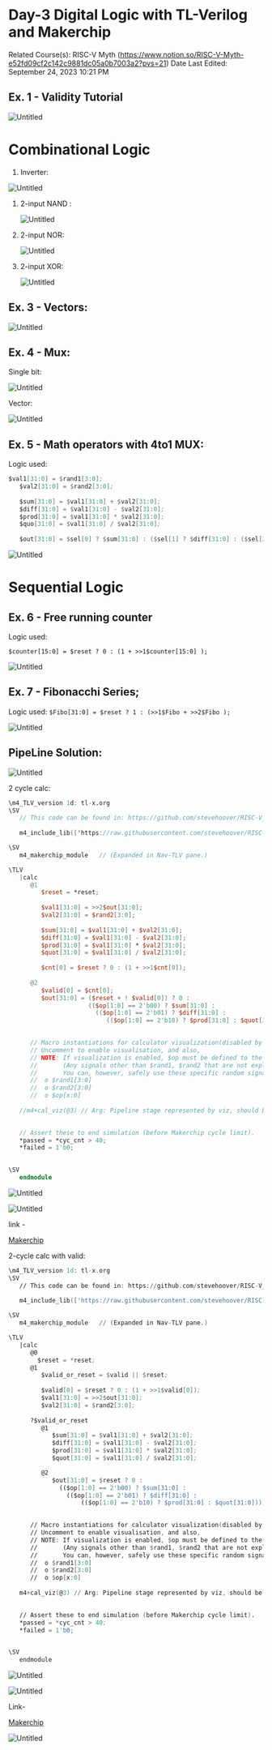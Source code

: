 # Day-3 Digital Logic with TL-Verilog and Makerchip

Related Course(s): RISC-V Myth (https://www.notion.so/RISC-V-Myth-e52fd09cf2c142c9881dc05a0b7003a2?pvs=21)
Date Last Edited: September 24, 2023 10:21 PM

## Ex. 1 - Validity Tutorial

![Untitled](Day-3%20Digital%20Logic%20with%20TL-Verilog%20and%20Makerchip%2073f82059fc62479497b87e58bdb8ee9a/Untitled.png)

# Combinational Logic

1. Inverter:

![Untitled](Day-3%20Digital%20Logic%20with%20TL-Verilog%20and%20Makerchip%2073f82059fc62479497b87e58bdb8ee9a/Untitled%201.png)

1. 2-input NAND :
    
    ![Untitled](Day-3%20Digital%20Logic%20with%20TL-Verilog%20and%20Makerchip%2073f82059fc62479497b87e58bdb8ee9a/Untitled%202.png)
    
2. 2-input NOR:
    
    ![Untitled](Day-3%20Digital%20Logic%20with%20TL-Verilog%20and%20Makerchip%2073f82059fc62479497b87e58bdb8ee9a/Untitled%203.png)
    
3. 2-input XOR:
    
    ![Untitled](Day-3%20Digital%20Logic%20with%20TL-Verilog%20and%20Makerchip%2073f82059fc62479497b87e58bdb8ee9a/Untitled%204.png)
    

## Ex. 3 -  Vectors:

![Untitled](Day-3%20Digital%20Logic%20with%20TL-Verilog%20and%20Makerchip%2073f82059fc62479497b87e58bdb8ee9a/Untitled%205.png)

## Ex. 4 - Mux:

Single bit:

![Untitled](Day-3%20Digital%20Logic%20with%20TL-Verilog%20and%20Makerchip%2073f82059fc62479497b87e58bdb8ee9a/Untitled%206.png)

Vector:

![Untitled](Day-3%20Digital%20Logic%20with%20TL-Verilog%20and%20Makerchip%2073f82059fc62479497b87e58bdb8ee9a/Untitled%207.png)

## Ex. 5 - Math operators with 4to1 MUX:

Logic used:

```nasm
$val1[31:0] = $rand1[3:0];
   $val2[31:0] = $rand2[3:0];
   
   $sum[31:0] = $val1[31:0] + $val2[31:0];
   $diff[31:0] = $val1[31:0] - $val2[31:0];
   $prod[31:0] = $val1[31:0] * $val2[31:0];
   $quo[31:0] = $val1[31:0] / $val2[31:0];
   
   $out[31:0] = $sel[0] ? $sum[31:0] : ($sel[1] ? $diff[31:0] : ($sel[2] ? $prod[31:0] : $quo[31:0]));
```

![Untitled](Day-3%20Digital%20Logic%20with%20TL-Verilog%20and%20Makerchip%2073f82059fc62479497b87e58bdb8ee9a/Untitled%208.png)

# Sequential Logic

## Ex. 6 - Free running counter

Logic used:

`$counter[15:0] = $reset ? 0 : (1 + >>1$counter[15:0] );`

![Untitled](Day-3%20Digital%20Logic%20with%20TL-Verilog%20and%20Makerchip%2073f82059fc62479497b87e58bdb8ee9a/Untitled%209.png)

## Ex. 7 - Fibonacchi Series;

Logic used: `$Fibo[31:0] = $reset ? 1 : (>>1$Fibo + >>2$Fibo );`

![Untitled](Day-3%20Digital%20Logic%20with%20TL-Verilog%20and%20Makerchip%2073f82059fc62479497b87e58bdb8ee9a/Untitled%2010.png)

## PipeLine Solution:

![Untitled](Day-3%20Digital%20Logic%20with%20TL-Verilog%20and%20Makerchip%2073f82059fc62479497b87e58bdb8ee9a/Untitled%2011.png)

2 cycle calc:

```verilog
\m4_TLV_version 1d: tl-x.org
\SV
   // This code can be found in: https://github.com/stevehoover/RISC-V_MYTH_Workshop
   
   m4_include_lib(['https://raw.githubusercontent.com/stevehoover/RISC-V_MYTH_Workshop/ecba3769fff373ef6b8f66b3347e8940c859792d/tlv_lib/calculator_shell_lib.tlv'])

\SV
   m4_makerchip_module   // (Expanded in Nav-TLV pane.)

\TLV
   |calc
      @1
         $reset = *reset;
         
         $val1[31:0] = >>2$out[31:0];
         $val2[31:0] = $rand2[3:0];
   
         $sum[31:0] = $val1[31:0] + $val2[31:0];
         $diff[31:0] = $val1[31:0] - $val2[31:0];
         $prod[31:0] = $val1[31:0] * $val2[31:0];
         $quot[31:0] = $val1[31:0] / $val2[31:0];
         
         $cnt[0] = $reset ? 0 : (1 + >>1$cnt[0]);
   
      @2
         $valid[0] = $cnt[0];
         $out[31:0] = ($reset + ! $valid[0]) ? 0 : 
                      (($op[1:0] == 2'b00) ? $sum[31:0] : 
                        (($op[1:0] == 2'b01) ? $diff[31:0] : 
                           (($op[1:0] == 2'b10) ? $prod[31:0] : $quot[31:0])));
         

      // Macro instantiations for calculator visualization(disabled by default).
      // Uncomment to enable visualisation, and also,
      // NOTE: If visualization is enabled, $op must be defined to the proper width using the expression below.
      //       (Any signals other than $rand1, $rand2 that are not explicitly assigned will result in strange errors.)
      //       You can, however, safely use these specific random signals as described in the videos:
      //  o $rand1[3:0]
      //  o $rand2[3:0]
      //  o $op[x:0]
      
   //m4+cal_viz(@3) // Arg: Pipeline stage represented by viz, should be atleast equal to last stage of CALCULATOR logic.

   
   // Assert these to end simulation (before Makerchip cycle limit).
   *passed = *cyc_cnt > 40;
   *failed = 1'b0;
   

\SV
   endmodule
```

![Untitled](Day-3%20Digital%20Logic%20with%20TL-Verilog%20and%20Makerchip%2073f82059fc62479497b87e58bdb8ee9a/Untitled%2012.png)

![Untitled](Day-3%20Digital%20Logic%20with%20TL-Verilog%20and%20Makerchip%2073f82059fc62479497b87e58bdb8ee9a/Untitled%2013.png)

link - 

[Makerchip](https://makerchip.com/sandbox/0M8f5hkL7/0wjh6B#)

2-cycle calc with valid:

```nasm
\m4_TLV_version 1d: tl-x.org
\SV
   // This code can be found in: https://github.com/stevehoover/RISC-V_MYTH_Workshop
   
   m4_include_lib(['https://raw.githubusercontent.com/stevehoover/RISC-V_MYTH_Workshop/ecba3769fff373ef6b8f66b3347e8940c859792d/tlv_lib/calculator_shell_lib.tlv'])

\SV
   m4_makerchip_module   // (Expanded in Nav-TLV pane.)

\TLV
   |calc
      @0
        $reset = *reset; 
      @1
         $valid_or_reset = $valid || $reset;
         
         $valid[0] = $reset ? 0 : (1 + >>1$valid[0]);
         $val1[31:0] = >>2$out[31:0];
         $val2[31:0] = $rand2[3:0];
         
      ?$valid_or_reset
         @1
            $sum[31:0] = $val1[31:0] + $val2[31:0];
            $diff[31:0] = $val1[31:0] - $val2[31:0];
            $prod[31:0] = $val1[31:0] * $val2[31:0];
            $quot[31:0] = $val1[31:0] / $val2[31:0];

         @2
            $out[31:0] = $reset ? 0 : 
              (($op[1:0] == 2'b00) ? $sum[31:0] : 
                (($op[1:0] == 2'b01) ? $diff[31:0] : 
                    (($op[1:0] == 2'b10) ? $prod[31:0] : $quot[31:0])));
         

      // Macro instantiations for calculator visualization(disabled by default).
      // Uncomment to enable visualisation, and also,
      // NOTE: If visualization is enabled, $op must be defined to the proper width using the expression below.
      //       (Any signals other than $rand1, $rand2 that are not explicitly assigned will result in strange errors.)
      //       You can, however, safely use these specific random signals as described in the videos:
      //  o $rand1[3:0]
      //  o $rand2[3:0]
      //  o $op[x:0]
      
   m4+cal_viz(@3) // Arg: Pipeline stage represented by viz, should be atleast equal to last stage of CALCULATOR logic.

   
   // Assert these to end simulation (before Makerchip cycle limit).
   *passed = *cyc_cnt > 40;
   *failed = 1'b0;
   

\SV
   endmodule
```

![Untitled](Day-3%20Digital%20Logic%20with%20TL-Verilog%20and%20Makerchip%2073f82059fc62479497b87e58bdb8ee9a/Untitled%2014.png)

![Untitled](Day-3%20Digital%20Logic%20with%20TL-Verilog%20and%20Makerchip%2073f82059fc62479497b87e58bdb8ee9a/Untitled%2015.png)

Link-

[Makerchip](https://makerchip.com/sandbox/0M8f5hkL7/0xGh87#)

![Untitled](Day-3%20Digital%20Logic%20with%20TL-Verilog%20and%20Makerchip%2073f82059fc62479497b87e58bdb8ee9a/Untitled%2016.png)
